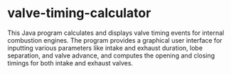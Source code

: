 # valve-timing-calculator
This Java program calculates and displays valve timing events for internal combustion engines. The program provides a graphical user interface for inputting various parameters like intake and exhaust duration, lobe separation, and valve advance, and computes the opening and closing timings for both intake and exhaust valves.
